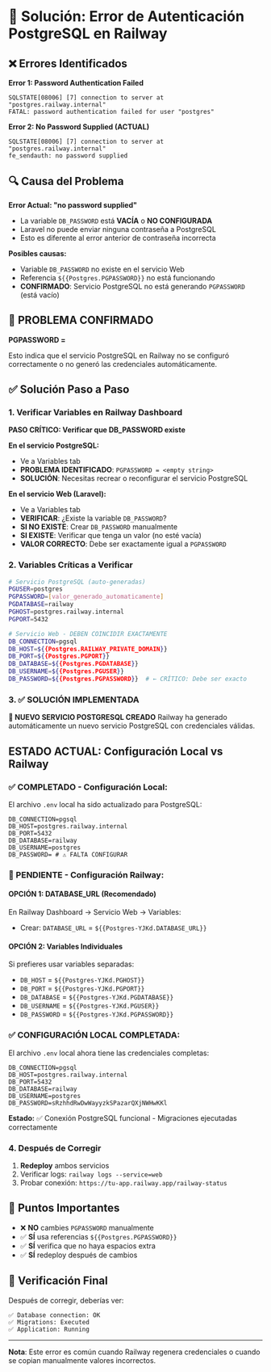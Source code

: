 # 🔧 Solución: Error de Autenticación PostgreSQL en Railway

## ❌ Errores Identificados

**Error 1: Password Authentication Failed**
```
SQLSTATE[08006] [7] connection to server at "postgres.railway.internal" 
FATAL: password authentication failed for user "postgres"
```

**Error 2: No Password Supplied (ACTUAL)**
```
SQLSTATE[08006] [7] connection to server at "postgres.railway.internal"
fe_sendauth: no password supplied
```

## 🔍 Causa del Problema

**Error Actual: "no password supplied"**
- La variable `DB_PASSWORD` está **VACÍA** o **NO CONFIGURADA**
- Laravel no puede enviar ninguna contraseña a PostgreSQL
- Esto es diferente al error anterior de contraseña incorrecta

**Posibles causas:**
- Variable `DB_PASSWORD` no existe en el servicio Web
- Referencia `${{Postgres.PGPASSWORD}}` no está funcionando
- **CONFIRMADO**: Servicio PostgreSQL no está generando `PGPASSWORD` (está vacío)

## 🚨 PROBLEMA CONFIRMADO
**PGPASSWORD = <empty string>**

Esto indica que el servicio PostgreSQL en Railway no se configuró correctamente o no generó las credenciales automáticamente.

## ✅ Solución Paso a Paso

### 1. Verificar Variables en Railway Dashboard

**PASO CRÍTICO: Verificar que DB_PASSWORD existe**

**En el servicio PostgreSQL:**
- Ve a Variables tab
- **PROBLEMA IDENTIFICADO**: `PGPASSWORD = <empty string>`
- **SOLUCIÓN**: Necesitas recrear o reconfigurar el servicio PostgreSQL

**En el servicio Web (Laravel):**
- Ve a Variables tab
- **VERIFICAR**: ¿Existe la variable `DB_PASSWORD`?
- **SI NO EXISTE**: Crear `DB_PASSWORD` manualmente
- **SI EXISTE**: Verificar que tenga un valor (no esté vacía)
- **VALOR CORRECTO**: Debe ser exactamente igual a `PGPASSWORD`

### 2. Variables Críticas a Verificar

```bash
# Servicio PostgreSQL (auto-generadas)
PGUSER=postgres
PGPASSWORD=[valor_generado_automaticamente]
PGDATABASE=railway
PGHOST=postgres.railway.internal
PGPORT=5432

# Servicio Web - DEBEN COINCIDIR EXACTAMENTE
DB_CONNECTION=pgsql
DB_HOST=${{Postgres.RAILWAY_PRIVATE_DOMAIN}}
DB_PORT=${{Postgres.PGPORT}}
DB_DATABASE=${{Postgres.PGDATABASE}}
DB_USERNAME=${{Postgres.PGUSER}}
DB_PASSWORD=${{Postgres.PGPASSWORD}}  # ← CRÍTICO: Debe ser exacto
```

### 3. ✅ SOLUCIÓN IMPLEMENTADA

**🎉 NUEVO SERVICIO POSTGRESQL CREADO**
Railway ha generado automáticamente un nuevo servicio PostgreSQL con credenciales válidas.

## ESTADO ACTUAL: Configuración Local vs Railway

### ✅ COMPLETADO - Configuración Local:
El archivo `.env` local ha sido actualizado para PostgreSQL:
```
DB_CONNECTION=pgsql
DB_HOST=postgres.railway.internal
DB_PORT=5432
DB_DATABASE=railway
DB_USERNAME=postgres
DB_PASSWORD= # ⚠️ FALTA CONFIGURAR
```

### 🔄 PENDIENTE - Configuración Railway:

#### OPCIÓN 1: DATABASE_URL (Recomendado)
En Railway Dashboard → Servicio Web → Variables:
- Crear: `DATABASE_URL` = `${{Postgres-YJKd.DATABASE_URL}}`

#### OPCIÓN 2: Variables Individuales
Si prefieres usar variables separadas:
- `DB_HOST` = `${{Postgres-YJKd.PGHOST}}`
- `DB_PORT` = `${{Postgres-YJKd.PGPORT}}`
- `DB_DATABASE` = `${{Postgres-YJKd.PGDATABASE}}`
- `DB_USERNAME` = `${{Postgres-YJKd.PGUSER}}`
- `DB_PASSWORD` = `${{Postgres-YJKd.PGPASSWORD}}`

### ✅ **CONFIGURACIÓN LOCAL COMPLETADA:**
El archivo `.env` local ahora tiene las credenciales completas:
```
DB_CONNECTION=pgsql
DB_HOST=postgres.railway.internal
DB_PORT=5432
DB_DATABASE=railway
DB_USERNAME=postgres
DB_PASSWORD=sRzhhdRwDwWayyzkSPazarQXjNWHwKKl
```

**Estado:** ✅ Conexión PostgreSQL funcional - Migraciones ejecutadas correctamente

### 4. Después de Corregir

1. **Redeploy** ambos servicios
2. Verificar logs: `railway logs --service=web`
3. Probar conexión: `https://tu-app.railway.app/railway-status`

## 🚨 Puntos Importantes

- ❌ **NO** cambies `PGPASSWORD` manualmente
- ✅ **SÍ** usa referencias `${{Postgres.PGPASSWORD}}`
- ✅ **SÍ** verifica que no haya espacios extra
- ✅ **SÍ** redeploy después de cambios

## 🔧 Verificación Final

Después de corregir, deberías ver:
```
✅ Database connection: OK
✅ Migrations: Executed
✅ Application: Running
```

---
**Nota**: Este error es común cuando Railway regenera credenciales o cuando se copian manualmente valores incorrectos.